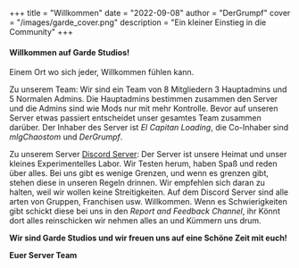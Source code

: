 +++
title = "Willkommen"
date = "2022-09-08"
author = "DerGrumpf"
cover = "/images/garde_cover.png"
description = "Ein kleiner Einstieg in die Community"
+++

#### Willkommen auf Garde Studios!
Einem Ort wo sich jeder, Willkommen fühlen kann.


Zu unserem Team: 
Wir sind ein Team von 8 Mitgliedern 3 Hauptadmins und 5 Normalen Admins.
Die Hauptadmins bestimmen zusammen den Server und die Admins sind wie Mods nur mit mehr Kontrolle.
Bevor auf unseren Server etwas passiert entscheidet unser gesamtes Team zusammen darüber.
Der Inhaber des Server ist _El Capitan Loading_, die Co-Inhaber sind _mlgChaostom_ und _DerGrumpf_.

Zu unserem Server [Discord Server](https://garde-studios.de/posts/discord):
Der Server ist unsere Heimat und unser kleines Experimentelles Labor. Wir Testen herum, haben Spaß und reden über alles. Bei uns gibt es wenige Grenzen, und wenn es grenzen gibt, stehen diese in unseren Regeln drinnen. Wir empfehlen sich daran zu halten, weil wir wollen keine Streitigkeiten. Auf dem Discord Server sind alle arten von Gruppen, Franchisen usw. Willkommen.
Wenn es Schwierigkeiten gibt schickt diese bei uns in den _Report and Feedback Channel_, ihr Könnt dort alles reinschicken wir nehmen alles an und Kümmern uns drum.

__Wir sind Garde Studios und wir freuen uns auf eine Schöne Zeit mit euch!__

__Euer Server Team__